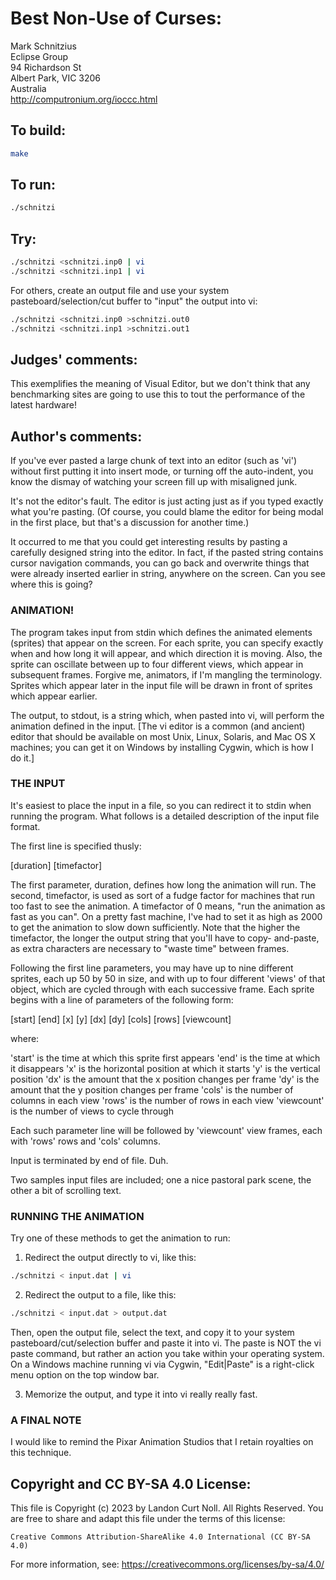 # Best Non-Use of Curses:

Mark Schnitzius  
Eclipse Group  
94 Richardson St  
Albert Park, VIC 3206  
Australia  
<http://computronium.org/ioccc.html>  

## To build:

```sh
make
```

## To run:

```sh
./schnitzi
```

## Try:

```sh
./schnitzi <schnitzi.inp0 | vi
./schnitzi <schnitzi.inp1 | vi
```

For others, create an output file and use your system
pasteboard/selection/cut buffer to "input" the output into vi:

```sh
./schnitzi <schnitzi.inp0 >schnitzi.out0
./schnitzi <schnitzi.inp1 >schnitzi.out1
```

## Judges' comments:

This exemplifies the meaning of Visual Editor, but we don't think
that any benchmarking sites are going to use this to tout the
performance of the latest hardware!

## Author's comments:

If you've ever pasted a large chunk of text into an editor (such as
'vi') without first putting it into insert mode, or turning off
the auto-indent, you know the dismay of watching your screen fill
up with misaligned junk.

It's not the editor's fault.  The editor is just acting just as if
you typed exactly what you're pasting.  (Of course, you could blame
the editor for being modal in the first place, but that's a
discussion for another time.)

It occurred to me that you could get interesting results by pasting
a carefully designed string into the editor.  In fact, if the pasted
string contains cursor navigation commands, you can go back and
overwrite things that were already inserted earlier in string,
anywhere on the screen.  Can you see where this is going?

### ANIMATION!

The program takes input from stdin which defines the animated
elements (sprites) that appear on the screen.  For each sprite,
you can specify exactly when and how long it will appear, and which
direction it is moving.  Also, the sprite can oscillate between
up to four different views, which appear in subsequent frames.
Forgive me, animators, if I'm mangling the terminology.  Sprites
which appear later in the input file will be drawn in front of
sprites which appear earlier.

The output, to stdout, is a string which, when pasted into vi, will
perform the animation defined in the input.  [The vi editor is a
common (and ancient) editor that should be available on most Unix,
Linux, Solaris, and Mac OS X machines; you can get it on Windows
by installing Cygwin, which is how I do it.]

### THE INPUT

It's easiest to place the input in a file, so you can redirect it
to stdin when running the program.  What follows is a detailed
description of the input file format.

The first line is specified thusly:

[duration] [timefactor]

The first parameter, duration, defines how long the animation will
run.  The second, timefactor, is used as sort of a fudge factor
for machines that run too fast to see the animation.  A timefactor
of 0 means, "run the animation as fast as you can".  On a pretty
fast machine, I've had to set it as high as 2000 to get the
animation to slow down sufficiently.  Note that the higher the
timefactor, the longer the output string that you'll have to copy-
and-paste, as extra characters are necessary to "waste time" between
frames.

Following the first line parameters, you may have up to nine
different sprites, each up 50 by 50 in size, and with up to four
different 'views' of that object, which are cycled through with
each successive frame.  Each sprite begins with a line of parameters
of the following form:

[start] [end] [x] [y] [dx] [dy] [cols] [rows] [viewcount]

where:

'start' is the time at which this sprite first appears
'end' is the time at which it disappears
'x' is the horizontal position at which it starts
'y' is the vertical position
'dx' is the amount that the x position changes per frame
'dy' is the amount that the y position changes per frame
'cols' is the number of columns in each view
'rows' is the number of rows in each view
'viewcount' is the number of views to cycle through

Each such parameter line will be followed by 'viewcount'
view frames, each with 'rows' rows and 'cols' columns.

Input is terminated by end of file.  Duh.

Two samples input files are included; one a nice pastoral park
scene, the other a bit of scrolling text.

### RUNNING THE ANIMATION

Try one of these methods to get the animation to run:

1.  Redirect the output directly to vi, like this:

```sh
./schnitzi < input.dat | vi
```

2.  Redirect the output to a file, like this:

```sh
./schnitzi < input.dat > output.dat
```

Then, open the output file, select the text, and copy it
to your system pasteboard/cut/selection buffer and paste
it into vi.  The paste is NOT the vi paste command, but
rather an action you take within your operating system.
On a Windows machine running vi via Cygwin, "Edit|Paste"
is a right-click menu option on the top window bar.

3.  Memorize the output, and type it into vi really really fast.

### A FINAL NOTE

I would like to remind the Pixar Animation Studios that I retain
royalties on this technique.

## Copyright and CC BY-SA 4.0 License:

This file is Copyright (c) 2023 by Landon Curt Noll.  All Rights Reserved.
You are free to share and adapt this file under the terms of this license:

    Creative Commons Attribution-ShareAlike 4.0 International (CC BY-SA 4.0)

For more information, see: https://creativecommons.org/licenses/by-sa/4.0/
